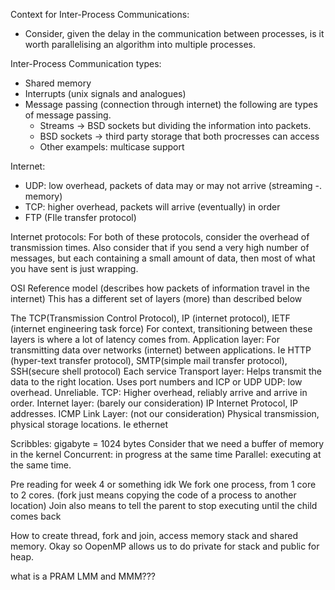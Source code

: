Context for Inter-Process Communications:
- Consider, given the delay in the communication between processes, is it worth parallelising an algorithm into multiple processes. 


Inter-Process Communication types:
- Shared memory
- Interrupts (unix signals and analogues)
- Message passing (connection through internet) the following are types of message passing. 
    - Streams -> BSD sockets but dividing the information into packets. 
    - BSD sockets -> third party storage that both procresses can access
    - Other exampels: multicase support

Internet:
- UDP: low overhead, packets of data may or may not arrive (streaming -. memory)
- TCP: higher overhead, packets will arrive (eventually) in order
- FTP (FIle transfer protocol)

Internet protocols:
For both of these protocols, consider the overhead of transmission times. 
Also consider that if you send a very high number of messages, but each containing a small amount of data, then most of what you have sent is just wrapping. 

OSI Reference model (describes how packets of information travel in the internet)
This has a different set of layers (more) than described below

The TCP(Transmission Control Protocol), IP (internet protocol), IETF (internet engineering task force)
For context, transitioning between these layers is where a lot of latency comes from. 
Application layer:
    For transmitting data over networks (internet) between applications. Ie HTTP (hyper-text transfer protocol), SMTP(simple mail transfer protocol), SSH(secure shell protocol) Each service
Transport layer:
    Helps transmit the data to the right location. Uses port numbers and ICP or UDP
    UDP: low overhead. Unreliable. 
    TCP: Higher overhead, reliably arrive and arrive in order.
Internet layer:
    (barely our consideration)
    IP Internet Protocol, IP addresses. ICMP
Link Layer: 
    (not our consideration)
    Physical transmission, physical storage locations. Ie ethernet


Scribbles:
gigabyte = 1024 bytes
Consider that we need a buffer of memory in the kernel 
Concurrent: in progress at the same time
Parallel: executing at the same time. 

Pre reading for week 4 or something idk
We fork one process, from 1 core to 2 cores. (fork just means copying the code of a process to another location)
Join also means to tell the parent to stop executing until the child comes back

How to create thread, fork and join, access memory stack and shared memory. Okay so OopenMP allows us to do private for stack and public for heap.  


what is a PRAM LMM and MMM???